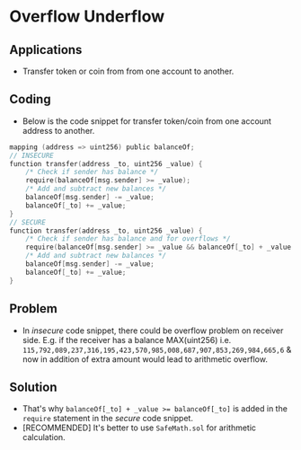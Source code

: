 # Overflow Underflow

## Applications
* Transfer token or coin from from one account to another.

## Coding
* Below is the code snippet for transfer token/coin from one account address to another.
```c
mapping (address => uint256) public balanceOf;
// INSECURE
function transfer(address _to, uint256 _value) {
    /* Check if sender has balance */
    require(balanceOf[msg.sender] >= _value);
    /* Add and subtract new balances */
    balanceOf[msg.sender] -= _value;
    balanceOf[_to] += _value;
}
// SECURE
function transfer(address _to, uint256 _value) {
    /* Check if sender has balance and for overflows */
    require(balanceOf[msg.sender] >= _value && balanceOf[_to] + _value >= balanceOf[_to]);
    /* Add and subtract new balances */
    balanceOf[msg.sender] -= _value;
    balanceOf[_to] += _value;
}
```

## Problem
* In _insecure_ code snippet, there could be overflow problem on receiver side. E.g. if the receiver has a balance MAX(uint256) i.e. `115,792,089,237,316,195,423,570,985,008,687,907,853,269,984,665,6` & now in addition of extra amount would lead to arithmetic overflow.

## Solution
* That's why `balanceOf[_to] + _value >= balanceOf[_to]` is added in the `require` statement in the _secure_ code snippet.
* [RECOMMENDED] It's better to use `SafeMath.sol` for arithmetic calculation.
